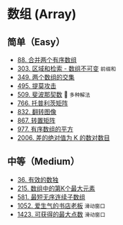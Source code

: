 # 数组 (Array)

## 简单（Easy）

- [88. 合并两个有序数组](https://leetcode-cn.com/problems/merge-sorted-array/)
- [303. 区域和检索 - 数组不可变](https://leetcode-cn.com/problems/range-sum-query-immutable/) `前缀和`
- [349. 两个数组的交集](https://leetcode-cn.com/problems/intersection-of-two-arrays/)
- [495. 提莫攻击](https://leetcode-cn.com/problems/teemo-attacking/)
- [509. 斐波那契数](https://leetcode-cn.com/problems/fibonacci-number/) 🌟 `多种解法`
- [766. 托普利茨矩阵](https://leetcode-cn.com/problems/toeplitz-matrix/)
- [832. 翻转图像](https://leetcode-cn.com/problems/flipping-an-image/)
- [867. 转置矩阵](https://leetcode-cn.com/problems/transpose-matrix/)
- [977. 有序数组的平方](https://leetcode-cn.com/problems/squares-of-a-sorted-array/)
- [2006. 差的绝对值为 K 的数对数目](https://leetcode-cn.com/problems/count-number-of-pairs-with-absolute-difference-k/)

## 中等（Medium）

- [36. 有效的数独](https://leetcode-cn.com/problems/valid-sudoku/)
- [215. 数组中的第K个最大元素](https://leetcode-cn.com/problems/kth-largest-element-in-an-array/)
- [581. 最短无序连续子数组](https://leetcode-cn.com/problems/shortest-unsorted-continuous-subarray/)
- [1052. 爱生气的书店老板](https://leetcode-cn.com/problems/grumpy-bookstore-owner/) `滑动窗口`
- [1423. 可获得的最大点数](https://leetcode-cn.com/problems/maximum-points-you-can-obtain-from-cards/) `滑动窗口`
